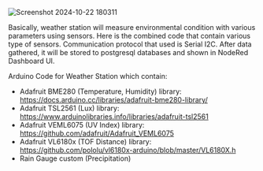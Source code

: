 ![Screenshot 2024-10-22 180311](https://github.com/user-attachments/assets/127114bb-f88b-4e97-b20a-d2c7416aa124)

Basically, weather station will measure environmental condition with various parameters using sensors. Here is the combined code that contain various type of sensors. 
Communication protocol that used is Serial I2C. After data gathered, it will be stored to postgresql databases and shown in NodeRed Dashboard UI.

Arduino Code for Weather Station which contain:
- Adafruit BME280 (Temperature, Humidity)
  library: https://docs.arduino.cc/libraries/adafruit-bme280-library/
- Adafruit TSL2561 (Lux)
  library: https://www.arduinolibraries.info/libraries/adafruit-tsl2561
- Adafruit VEML6075 (UV Index)
  library: https://github.com/adafruit/Adafruit_VEML6075
- Adafruit VL6180x (TOF Distance)
  library: https://github.com/pololu/vl6180x-arduino/blob/master/VL6180X.h
- Rain Gauge custom (Precipitation)

